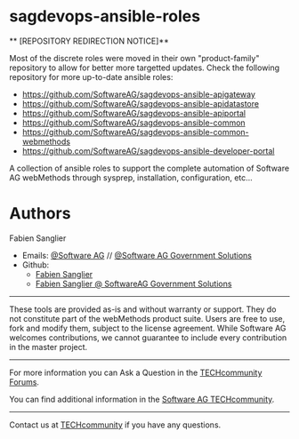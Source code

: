 # sagdevops-ansible-roles

** [REPOSITORY REDIRECTION NOTICE]**

Most of the discrete roles were moved in their own "product-family" repository to allow for better more targetted updates. Check the following repository for more up-to-date ansible roles:

 - https://github.com/SoftwareAG/sagdevops-ansible-apigateway
 - https://github.com/SoftwareAG/sagdevops-ansible-apidatastore
 - https://github.com/SoftwareAG/sagdevops-ansible-apiportal
 - https://github.com/SoftwareAG/sagdevops-ansible-common
 - https://github.com/SoftwareAG/sagdevops-ansible-common-webmethods
 - https://github.com/SoftwareAG/sagdevops-ansible-developer-portal

A collection of ansible roles to support the complete automation of Software AG webMethods through sysprep, installation, configuration, etc...

# Authors

Fabien Sanglier
- Emails: [@Software AG](mailto:fabien.sanglier@softwareag.com) // [@Software AG Government Solutions](mailto:fabien.sanglier@softwareaggov.com)
- Github: 
  - [Fabien Sanglier](https://github.com/lanimall)
  - [Fabien Sanglier @ SoftwareAG Government Solutions](https://github.com/fabien-sanglier-saggs)

______________________
These tools are provided as-is and without warranty or support. They do not constitute part of the webMethods product suite. Users are free to use, fork and modify them, subject to the license agreement. While Software AG welcomes contributions, we cannot guarantee to include every contribution in the master project.
_____________
For more information you can Ask a Question in the [TECHcommunity Forums](https://tech.forums.softwareag.com/tags/c/forum/1/webMethods).

You can find additional information in the [Software AG TECHcommunity](https://tech.forums.softwareag.com/tag/webmethods).
_____________
Contact us at [TECHcommunity](mailto:technologycommunity@softwareag.com?subject=Github/SoftwareAG) if you have any questions.
